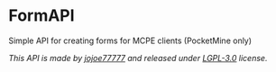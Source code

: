# FormAPI

Simple API for creating forms for MCPE clients (PocketMine only)

*This API is made by [jojoe77777](https://github.com/jojoe77777) and released under [LGPL-3.0](https://github.com/PocketMine-MP-VN-Group/FormAPI/blob/master/LICENSE) license.*
